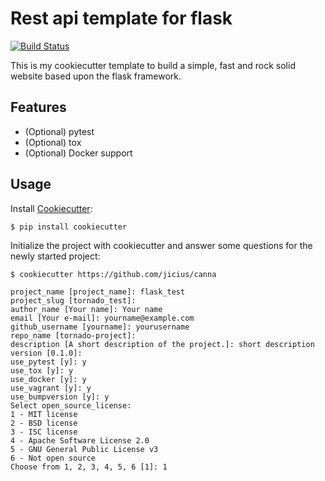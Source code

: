 # Rest api template for flask

[![Build Status](https://travis-ci.org/jicius/canna.svg?branch=master)](https://travis-ci.org/jicius/canna)

This is my cookiecutter template to build a simple, fast and rock solid website based upon
the flask framework.

## Features

* (Optional) pytest
* (Optional) tox
* (Optional) Docker support

## Usage

Install [Cookiecutter](https://github.com/audreyr/cookiecutter):

    $ pip install cookiecutter

Initialize the project with cookiecutter and answer some questions for the newly started project:

    $ cookiecutter https://github.com/jicius/canna

    project_name [project_name]: flask_test
    project_slug [tornado_test]:
    author_name [Your name]: Your name
    email [Your e-mail]: yourname@example.com
    github_username [yourname]: yourusername
    repo_name [tornado-project]:
    description [A short description of the project.]: short description
    version [0.1.0]:
    use_pytest [y]: y
    use_tox [y]: y
    use_docker [y]: y
    use_vagrant [y]: y
    use_bumpversion [y]: y
    Select open_source_license:
    1 - MIT license
    2 - BSD license
    3 - ISC license
    4 - Apache Software License 2.0
    5 - GNU General Public License v3
    6 - Not open source
    Choose from 1, 2, 3, 4, 5, 6 [1]: 1
